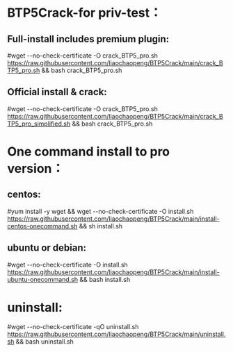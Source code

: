 BTP5Crack-for priv-test：
==========================
Full-install includes premium plugin: 
---------------------------------------
#wget --no-check-certificate -O crack_BTP5_pro.sh https://raw.githubusercontent.com/liaochaopeng/BTP5Crack/main/crack_BTP5_pro.sh && bash crack_BTP5_pro.sh

Official install & crack: 
---------------------------
#wget --no-check-certificate -O crack_BTP5_pro.sh https://raw.githubusercontent.com/liaochaopeng/BTP5Crack/main/crack_BTP5_pro_simplified.sh && bash crack_BTP5_pro.sh


One command install to pro version：
===================================
centos: 
---------
#yum install -y wget && wget --no-check-certificate -O install.sh https://raw.githubusercontent.com/liaochaopeng/BTP5Crack/main/install-centos-onecommand.sh && sh install.sh

ubuntu or debian: 
-----------------
#wget --no-check-certificate -O install.sh https://raw.githubusercontent.com/liaochaopeng/BTP5Crack/main/install-ubuntu-onecommand.sh && bash install.sh






uninstall:
===================
#wget --no-check-certificate -qO uninstall.sh  https://raw.githubusercontent.com/liaochaopeng/BTP5Crack/main/uninstall.sh && bash uninstall.sh

 

